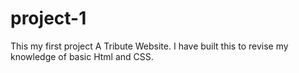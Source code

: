 # project-1
This my first project A Tribute Website.
I have built this to revise my knowledge of basic Html and CSS. 
